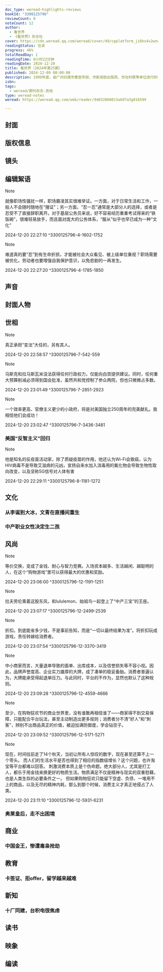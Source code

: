 ```yaml
---
doc_type: weread-highlights-reviews
bookId: "3300125796"
reviewCount: 0
noteCount: 12
author:
  - 看世界
  - 《看世界》杂志社
cover: https://cdn.weread.qq.com/weread/cover/49/cpplatform_ji6hs4v2wnnkedn3su87rq/t7_cpplatform_ji6hs4v2wnnkedn3su87rq1734318037.jpg
readingStatus: 在读
progress: 46%
totalReadDay: 1
readingTime: 0小时22分钟
readingDate: 2024-12-20
title: 看世界（2024年第25期）
published: 2024-12-09 00:00:00
description: 1999年底，由广州日报市委宣传部、市新闻部出版局、市社科联等单位进行的穗版期刊评比中，我刊以总比分第一名的成绩被评为"穗版优秀期刊"；在2000年广东省第三届优秀期刊评选活动中，我刊获"广东省优秀期刊"。2002年又被评为新闻出版社总署"双效期刊"。1999年6月，中央电视台"经济半小时"对报刊的发展之路给予较高的评价和充分报道；《新闻出版社》分别在1999年12月、2000年5月和8月三度刊文正面分析我刊的成功经验。2001年～2002年由香港亚视授权本期刊独家推出"《看世界》版百万富翁、《看世界》版各出奇谋"栏目，并成功地于2001年9月27日在广州天河宏城广场与亚视联手举办了"我与《看世界》有个约会"大型宣传活动，香港著名艺员陈启泰应邀主持，同事还有近20家香港传媒记者莅临参加，这次活动在省港两地引起了较大反响。2002年元月15日，开中国期刊宣传先河之举的"广州--北京""《看世界》号列车"首发。该列车上所有的宣传标志均由《看世界》提供，列车上也只卖《看世界》等几种指定期刊。2002年获得国家"双效"期刊奖。2003年年初又荣获第二届国家期刊奖百种重点期刊！2005年年初又荣获第三届国家期刊奖百种重点期刊！
isbn: 
tags:
  - weread/期刊杂志-其他
type: weread-notes
weread: https://weread.qq.com/web/reader/94032860813ab97a3g016599

---
```



## 封面

## 版权信息

## 镜头

## 编辑絮语

> [!NOTE] 
> 就像职场性骚扰一样，职场霸凌其实很难举证。一方面，对于日常生活和工作，一般人不会随时随地在“搜证”；另一方面，“忍一忍”通常是大部分人的选择，或者是忍受不了直接辞职离开。对于基层公务员来说，好不容易经历重重考试得来的“铁饭碗”，很难轻易放手，而且面对庞大的公务体系，“服从”似乎也早已成为一种“文化”
> 
> 2024-12-20 22:27:10 ^3300125796-4-1602-1752

> [!NOTE] 
> 难道真的要“忍”到有生命折损，才能被社会大众看见、被上级单位重视？职场需要被优化，劳动者也要增强自我保护意识，以免悲剧的一再发生。
> 
> 2024-12-20 22:27:20 ^3300125796-4-1785-1850

## 声音

## 封面人物

## 世相

> [!NOTE] 
> 真正承担“变法”大任的，另有其人。
> 
> 2024-12-20 22:58:57 ^3300125796-7-542-559

> [!NOTE] 
> 马斯克和拉马斯瓦米没法获得任何行政权力，仅能向白宫提供建议。同时，任何重大预算削减必须得到国会批准，虽然共和党控制了参众两院，但也只微微占多数。
> 
> 2024-12-20 23:01:49 ^3300125796-7-2851-2923

> [!NOTE] 
> 一个效率更高、官僚主义更少的小政府，将是对美国独立250周年的完美献礼。我相信他们会成功！
> 
> 2024-12-20 23:02:47 ^3300125796-7-3436-3481

### 美国“反智主义”回归

> [!NOTE] 
> 他是知名的反疫苗活动家，除了质疑疫苗的作用，他还认为Wi-Fi会致癌，认为HIV病毒不是导致艾滋病的元凶，宣扬自来水加入消毒用的氟化物会导致生物性取向改变，以及坚称5G信号对人体有害
> 
> 2024-12-20 22:29:11 ^3300125796-8-1181-1272

## 文化

### 从李诞到大冰，文青在直播间重生

### 中产职业女性决定生二孩

## 风尚

> [!NOTE] 
> 等价交换，变成了金钱、耐心与智力竞赛。入场资本越多、生活越闲、越聪明的人，在这个“购物游戏”里可以获得最大的优惠和奖励。
> 
> 2024-12-20 23:06:00 ^3300125796-12-1191-1251

> [!NOTE] 
> 拉夫劳伦乘着这股东风，和lululemon、始祖鸟一起登上了“中产三宝”的王座。
> 
> 2024-12-20 23:07:17 ^3300125796-12-2499-2539

> [!NOTE] 
> 折扣。到底能省多少钱，不是事前告知，而是“一切以最终结果为准”。将折扣玩成游戏，责任转嫁给消费者。
> 
> 2024-12-20 23:07:54 ^3300125796-12-3370-3419

> [!NOTE] 
> 中小商家而言，大量退单导致的面单、出库成本，以及信誉损失等不容小视。因此，品牌声誉度高、企业实力雄厚的大牌，成了凑单的稳妥备胎。消费者普遍认为，大牌能承受得起退单压力。与此同时，平台的不作为，显然也默认了这种规则。
> 
> 2024-12-20 23:09:28 ^3300125796-12-4559-4666

> [!NOTE] 
> 至少，在购物狂欢节的商业世界里，没有谁敢再相信谁了——商家得不到交易保障，只能配合平台玩法，甚至主动制造出更多规则；消费者分不清“好人”和“刺客”，辨别不出商品真正的价值，被迫加满防御度，学会钻空子。
> 
> 2024-12-20 23:09:52 ^3300125796-12-5171-5271

> [!NOTE] 
> 现在，时间往前走了14个秋天，当初让所有人惊叹的数字，现在甚至还算不上一个零头。
   而人们的生活水平是否也得到了相应的指数级增长？这个问题，也许淘宝等平台都难以回答。
   刺激消费本质上是个伪命题。绝大部分人，尤其是打工人，都乐于用金钱来换更好的物质生活。物质满足不仅是精神与现实的双重慰藉，也是人类生存的必要条件之一。
   但如果购物狂欢只能留下空虚、负债、一堆用不上的商品，以及无尽的精神内耗，那么到那个时候，消费主义才真正地侵占了人类。
> 
> 2024-12-20 23:11:10 ^3300125796-12-5931-6231

### 奥莱皇后，走不出困境

## 商业

### 中国金王，惨遭毒枭抢劫

## 教育

### 卡签证、拒offer，留学越来越难

## 新知

### 十厂同建，台积电很焦虑

## 读书

## 映象

## 编读

